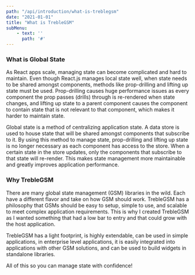 ```yaml
---
path: "/api/introduction/what-is-treblegsm"
date: "2021-01-01"
title: "What is TrebleGSM"
subMenu: 
    - text: ''
      path: '#'
---
```


### What is Global State
As React apps scale, managing state can become complicated and hard to maintain. Even though React.js manages local state well, when state needs to be shared amongst components, methods like prop-drilling and lifting up state must be used.  Prop-drilling causes huge performance issues as every component the prop passes (drills) through is re-rendered when state changes, and lifting up state to a parent component causes the component to contain state that is not relevant to that component, which makes it harder to maintain state.

Global state is a method of centralizing application state.  A data store is used to house state that will be shared amongst components that subscribe to it. By using this method to manage state, prop-drilling and lifting up state is no longer necessary as each component has access to the store.  When a certain state in the store updates, only the components that subscribe to that state will re-render. This makes state management more maintainable and greatly improves application performance.

### Why TrebleGSM
There are many global state management (GSM) libraries in the wild. Each have a different flavor and take on how GSM should work. TrebleGSM has a philosophy that GSMs should be easy to setup, simple to use, and scalable to meet complex application requirements. This is why I created TrebleGSM as I wanted something that had a low bar to entry and that could grow with the host application. 

TrebleGSM has a light footprint, is highly extendable, can be used in simple applications, in enterprise level applications, it is easily integrated into applications with other GSM solutions, and can be used to build widgets in standalone libraries.

All of this so you can manage state with confidence!



